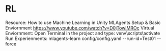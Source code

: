 # RL
Resource:
    How to use Machine Learning in Unity MLAgents Setup & Basic Enviornment https://www.youtube.com/watch?v=D0jTowlMROc
    Virtual Enviornment:
        Open Terminal in the project and type: venv\scripts\activate
    Run Experienments:
        mlagents-learn config/config.yaml --run-id=Test01 --force